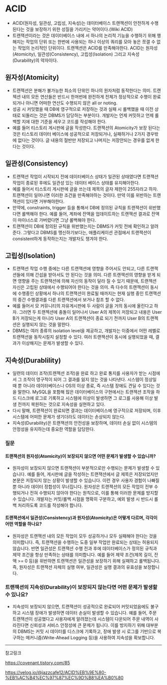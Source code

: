 # ACID
- ACID(원자성, 일관성, 고립성, 지속성)는 데이터베이스 트랜잭션이 안전하게 수행된다는 것을 보장하기 위한 성질을 가리키는 약어이다.(Wiki ACID)
- 트랜잭션이라는 것은 데이터베이스 내에 서 하나의 논리적 기능을 수행하기 위해 행해지는 작업의 단위 또는 한번에 사용되는 하나 이상의 쿼리를 모아 놓은 쪼갤 수 없는 작업의 논리적인 단위이다. 트랜젝션은 ACID를 만족해야한다. ACID는 원자성(Atomicity), 일관성(Consistency), 고립성(Isolation) 그리고 지속성(Durability)의 약자이다.

## 원자성(Atomicity)
- 트랜젝션은 분해가 불가능한 최소의 단위인 하나의 원자처럼 동작한다는 의미. 트랜젝션 내의 모든 연산들은 반드시 한꺼번에 완전하게 전체가 정상적으로 수행이 완료되거나 아니면 어떠한 연산도 수행되지 않은 all or noting.
- 성공 시 커밋했을 때 DB에 영구적으로 저장하는 것과 실패 시 롤백했을 때 이전 상태로 되돌리는 것은 DBMS가 담당하는 부분이다. 개발자는 언제 커밋하고 언제 롤백할 지에 대한 기준을 세우고 코드를 작성해야 한다.
- 예를 들어 티스토리 게시판에 글을 작성한다. 트랜잭션의 Atomicity가 보장 된다는 것은 티스토리 데이터 베이스에 성공적으로 저장되거나, 실패하거나 2가지 경우밖에 없다는 것이다. 글 내용의 절반만 저장되고 나머지는 저장안되는 경우를 없게 한다는 것이다.

## 일관성(Consistency)
- 트랜잭션 작업이 시작되지 전에 데이터베이스 상태가 일관된 상태였다면 트랜잭션 작업이 종료된 후에도 일관성 있는 데이터 베이스 상태를 유지해아한다.
- 예를 들어서 티스토리 게시판에 글을 쓰는데 제목의 글자 제한이 255자라고 하자. 트랜잭션이 일어나면 이러한 조건을 만족해야하는 것이다. 만약 이를 위반하는 트랜잭션이 있다면 거부해야한다.
- 만약에, constraints, trigger 등을 통해서 DB에 정의된 규칙을 트랜잭션이 위반했다면 롤백해야 한다. 예를 들어, 계좌에 잔액을 업데이트하는 트랜잭션 결과로 잔액이 마이너스로 가버렸다면 그냥 롤백해야 한다.
- 트랜잭션이 DB에 정의된 규칙을 위반했는지는 DBMS가 커밋 전에 확인하고 알려준다. 그렇다고 DBMS를 맹신하기보다는, 애플리케이션 관점에서 트랜잭션이 consistent하게 동작하는지는 개발자도 챙겨야 한다. 

## 고립성(Isolation)
- 트랜잭션 작업 수행 중에는 다른 트랜잭션에 영향을 주어서도 안되고, 다른 트랜잭션들에 의해 간섭을 받아서도 안 된다는 것을 의미. 다른 트랜잭션의 영향을 받게 되면 영향을 주는 트랜잭션에 의해 자신의 동작이 달라 질 수 있기 때문에, 트랜젝션 자신은 고립된 상태에서 수행되어야 한다는 것을 의미. 즉 다수의 트랜잭션이 동시에 수행중인 상황에서 하나의 트랜잭션이 완료될 때까지는 현재 실행 중인 트랜잭션의 중간 수행결과를 다른 트랜잭션에서 보거나 참조 할 수 없다.
- 예를 들어서 모 커뮤니티의 자유게시판에 두 사람이 글을 거의 동시에 올린다고 하자. 그러면 두 트랜젝션에 충돌이 일어나서 User A의 제목이 저장되고 내용은 User B가 저장되는게 아니라 User A의 트랜잭션이 종료 되기 전까지 User B의 트랜젝션은 실행되지 않는 것을 말한다.
- DBMS는 여러 종류의 isolation level을 제공하고, 개발자는 이중에서 어떤 레벨로 트랜잭션을 동작시킬지 설정할 수 있다. 여러 트랜잭션이 동시에 실행되었을 때, 결과가 이상해지는 문제가 발생할 수 있다. 

## 지속성(Durablility)
- 일련의 데이터 조작(트렌젝션 조작)을 완료 하고 완료 통지를 사용자가 받는 시점에서 그 조작이 영구적이 되어 그 결과를 잃지 않는 것을 나타낸다. 시스템이 정상일 때 뿐 아니라 데이터베이스나 OS의 이상 종료, 즉 시스템 장애도 견딜 수 있다는 것을 말한다. MySQL을 포함해 많은 데이터베이스의 구현에서는 트랜젝션 조작을 하드 디스크에 로그로 기록하고 시스템에 이상이 발생하면 그 로그를 사용해 이상 발생 전까지 복원하는 것으로 지속성을 실현하고 있다.
- 다시 말해, 트랜잭션이 완료되면 결과는 데이터베이스에 영구적으로 저장되며, 이후 시스템에 어떠한 문제가 생기더라도 데이터는 손상되지 않는다.
- 지속성(Durability)은 트랜잭션의 안전성을 보장하며, 데이터 손실 없이 시스템의 안정성을 유지하는데 중요한 역할을 담당한다.

### 질문

#### 트랜잭션의 원자성(Atomicity)이 보장되지 않으면 어떤 문제가 발생할 수 있습니까?
- 원자성이 보장되지 않으면 트랜잭션이 부분적으로만 수행되는 문제가 발생할 수 있습니다. 예를 들어, 게시판에 글을 작성하는 트랜잭션에서 글 제목은 저장되었지만 본문은 저장되지 않는 상황이 발생할 수 있습니다. 이런 경우 사용자 경험이 나빠질 뿐 아니라 데이터 정합성이 무너집니다. 원자성은 트랜잭션의 모든 작업이 전부 수행되거나 전혀 수행되지 않아야 한다는 원칙으로, 이를 통해 이러한 문제를 방지할 수 있습니다. 개발자는 커밋/롤백 시점을 명확히 구분하고, 예외 발생 시 반드시 롤백 처리하도록 코드를 작성해야 합니다.

#### 트랜잭션에서 일관성(Consistency)과 원자성(Atomicity)은 어떻게 다르며, 각각이 어떤 역할을 하나요?
- 원자성은 트랜잭션 내의 모든 작업이 모두 성공하거나 모두 실패해야 한다는 것을 의미합니다. 즉, 트랜잭션을 수행하는 도중 일부 작업만 완료되는 상태는 허용되지 않습니다.
반면 일관성은 트랜잭션 수행 전과 후에 데이터베이스가 정의된 규칙과 제약 조건을 항상 만족하는 상태를 의미합니다. 예를 들어 제약 조건(제목 길이, 잔액 >= 0 등)을 위반하면 트랜잭션은 일관성을 보장하기 위해 실패하고 롤백됩니다.
즉, 원자성은 트랜잭션 자체의 실행 여부, 일관성은 실행 결과의 유효성을 보장합니다.

### 트랜잭션의 지속성(Durability)이 보장되지 않는다면 어떤 문제가 발생할 수 있나요?
- 지속성이 보장되지 않으면, 트랜잭션이 성공적으로 완료되어 커밋되었음에도 불구하고 시스템 장애가 발생하면 데이터 손실이 발생할 수 있습니다. 예를 들어, 주문 트랜잭션이 성공했다고 사용자에게 알려졌는데 시스템이 다운되어 주문 내역이 사라진다면 신뢰성과 서비스 안정성에 큰 문제가 됩니다.
이를 방지하기 위해 대부분의 DBMS는 커밋 시 데이터를 디스크에 기록하고, 장애 발생 시 로그를 기반으로 복구하는 메커니즘(Write-Ahead Logging 등)을 사용하여 지속성을 확보합니다.

--- 

참고링크 

https://covenant.tistory.com/85

https://velog.io/@jazzcafe12/ACID%EB%9E%80-%EB%AC%B4%EC%97%87%EC%9D%B8%EA%B0%80
